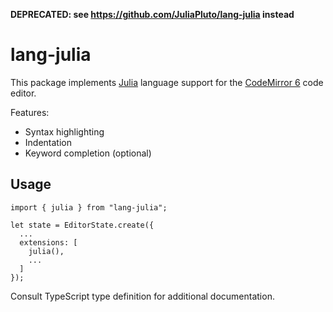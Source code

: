 **DEPRECATED: see https://github.com/JuliaPluto/lang-julia instead**

# lang-julia

This package implements [Julia][] language support for the [CodeMirror 6][] code
editor.

Features:

- Syntax highlighting
- Indentation
- Keyword completion (optional)

## Usage

```
import { julia } from "lang-julia";

let state = EditorState.create({
  ...
  extensions: [
    julia(),
    ...
  ]
});
```

Consult TypeScript type definition for additional documentation.

[Julia]: https://julialang.org
[CodeMirror 6]: https://codemirror.net/6/
